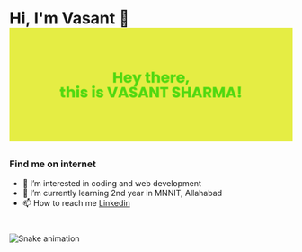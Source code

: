 <!---
sharmavasant/sharmavasant is a ✨ special ✨ repository because its `README.md` (this file) appears on your GitHub profile.
You can click the Preview link to take a look at your changes.
--->

# Hi, I'm Vasant 👋 <img src="https://github.com/sharmavasant/sharmavasant/blob/main/banner%20(1).png">
### Find me on internet
- 👀 I’m interested in coding and web development
- 🌱 I’m currently learning 2nd year in MNNIT, Allahabad
- 📫 How to reach me <a href="">Linkedin</a>


###

<br clear="both">

<img src="https://raw.githubusercontent.com/maurodesouza/maurodesouza/blob/output/snake.svg" alt="Snake animation" />

###
